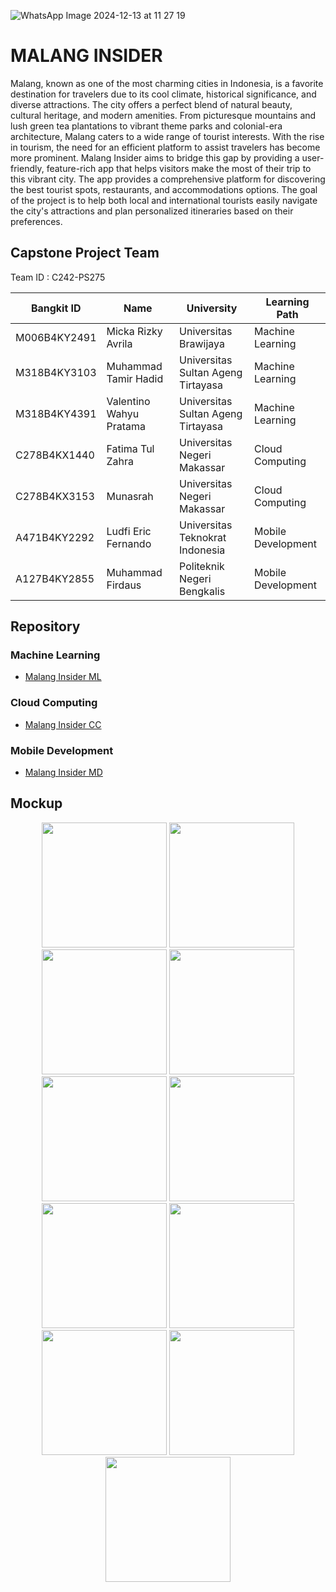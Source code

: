 ![WhatsApp Image 2024-12-13 at 11 27 19](https://github.com/user-attachments/assets/3fa232ff-294c-4a0f-8b4a-a19e27102b8b)

# MALANG INSIDER
Malang, known as one of the most charming cities in Indonesia, is a favorite destination for travelers due to its cool climate, historical significance, and diverse attractions. The city offers a perfect blend of natural beauty, cultural heritage, and modern amenities. From picturesque mountains and lush green tea plantations to vibrant theme parks and colonial-era architecture, Malang caters to a wide range of tourist interests.
With the rise in tourism, the need for an efficient platform to assist travelers has become more prominent. Malang Insider aims to bridge this gap by providing a user-friendly, feature-rich app that helps visitors make the most of their trip to this vibrant city. The app provides a comprehensive platform for discovering the best tourist spots, restaurants, and accommodations options. The goal of the project is to help both local and international tourists easily navigate the city's attractions and plan personalized itineraries based on their preferences.

## Capstone Project Team
Team ID : C242-PS275

| Bangkit ID | Name | University | Learning Path |
| ------ | ------ | ------ | ------ |
| M006B4KY2491 | Micka Rizky Avrila | Universitas Brawijaya | Machine Learning |
| M318B4KY3103 | Muhammad Tamir Hadid | Universitas Sultan Ageng Tirtayasa | Machine Learning |
| M318B4KY4391 | Valentino Wahyu Pratama | Universitas Sultan Ageng Tirtayasa | Machine Learning |
| C278B4KX1440 | Fatima Tul Zahra | Universitas Negeri Makassar | Cloud Computing |
| C278B4KX3153 | Munasrah | Universitas Negeri Makassar | Cloud Computing |
| A471B4KY2292 | Ludfi Eric Fernando | Universitas Teknokrat Indonesia | Mobile Development |
| A127B4KY2855 | Muhammad Firdaus | Politeknik Negeri Bengkalis | Mobile Development |


## Repository

###  Machine Learning
- [Malang Insider ML](https://github.com/valen673/MalangInsider-ML)

### Cloud Computing
-  [Malang Insider CC](https://github.com/ericfernando19/insider)

### Mobile Development
-  [Malang Insider MD](https://github.com/ericfernando19/insider)

## Mockup
<p align="center">
  <img src="https://github.com/user-attachments/assets/db09cf9d-269d-4788-b57a-ac79bb95400a" width="200">
  <img src="https://github.com/user-attachments/assets/884ef268-fb88-4581-90c6-b8ea3c0e5ec2" width="200">
  <img src="https://github.com/user-attachments/assets/ea2205f8-9acd-4236-b499-e056a98a14e2" width="200">
  <img src="https://github.com/user-attachments/assets/b9f25ad9-320f-4452-b35e-b7e2afca7ad6" width="200">
  <img src="https://github.com/user-attachments/assets/5a9e606a-b60b-4c08-86b6-ccb457d41653" width="200">
  <img src="https://github.com/user-attachments/assets/8cc2a234-eb83-4bd3-8181-a563a51905f0" width="200">
  <img src="https://github.com/user-attachments/assets/60a3d882-c998-4eed-aaca-02d8aed3e936" width="200">
  <img src="https://github.com/user-attachments/assets/569c40fd-c77b-430d-a86f-997b23091a3d" width="200">
  <img src="https://github.com/user-attachments/assets/b5eed60c-6f7e-49cc-b42f-eae8ec9903d6" width="200">
  <img src="https://github.com/user-attachments/assets/685b5b30-d415-4a43-b6bd-181b15d682c5" width="200">
  <img src="https://github.com/user-attachments/assets/90b9ca9f-701e-4923-be2a-b1d2c000039f" width="200">
</p>




